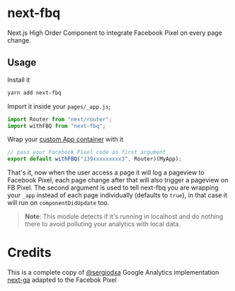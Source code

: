 # next-fbq

Next.js High Order Component to integrate Facebook Pixel on every page change.

## Usage

Install it

```bash
yarn add next-fbq
```

Import it inside your `pages/_app.js`;

```js
import Router from "next/router";
import withFBQ from "next-fbq";
```

Wrap your [custom App container](https://nextjs.org/docs#custom-%3Capp%3E) with it

```js
// pass your Facebook Pixel code as first argument
export default withFBQ("139xxxxxxxxx3", Router)(MyApp);
```

That's it, now when the user access a page it will log a pageview to Facebook Pixel, each page change after that will also trigger a pageview on FB Pixel. The second argument is used to tell next-fbq you are wrapping your `_app` instead of each page individually (defaults to `true`), in that case it will run on `componentDidUpdate` too.

> **Note**: This module detects if it's running in localhost and do nothing there to avoid polluting your analytics with local data.


# Credits

This is a complete copy of [@sergiodxa](https://github.com/sergiodxa) Google Analytics implementation [next-ga](https://github.com/sergiodxa/next-ga/blob/master/src/analytics.js) adapted to the Facebok Pixel
